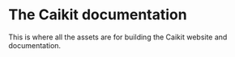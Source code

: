 # The Caikit documentation

This is where all the assets are for building the Caikit website and documentation.
